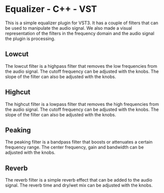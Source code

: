 # Equalizer - C++ - VST

This is a simple equalizer plugin for VST3. It has a couple of filters that can be used to manipulate the audio signal. We also made a visual representation of the filters in the frequency domain and the audio signal the plugin is processing. 

## Lowcut
The lowcut filter is a highpass filter that removes the low frequencies from the audio signal. The cutoff frequency can be adjusted with the knobs. The slope of the filter can also be adjusted with the knobs.

## Highcut
The highcut filter is a lowpass filter that removes the high frequencies from the audio signal. The cutoff frequency can be adjusted with the knobs. The slope of the filter can also be adjusted with the knobs.

## Peaking
The peaking filter is a bandpass filter that boosts or attenuates a certain frequency range. The center frequency, gain and bandwidth can be adjusted with the knobs.

## Reverb
The reverb filter is a simple reverb effect that can be added to the audio signal. The reverb time and dry/wet mix can be adjusted with the knobs.
